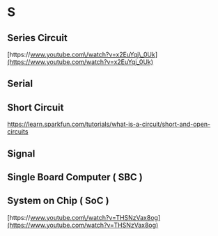 # S

## **Series Circuit**

[https:\/\/www.youtube.com\/watch?v=x2EuYqj\_0Uk](https://www.youtube.com/watch?v=x2EuYqj_0Uk)

## Serial

## Short Circuit

[https:\/\/learn.sparkfun.com\/tutorials\/what-is-a-circuit\/short-and-open-circuits](https://learn.sparkfun.com/tutorials/what-is-a-circuit/short-and-open-circuits)

## Signal

## **Single Board Computer \( SBC \)**

## **System on Chip \( SoC \)**

[https:\/\/www.youtube.com\/watch?v=THSNzVax8og](https://www.youtube.com/watch?v=THSNzVax8og)

